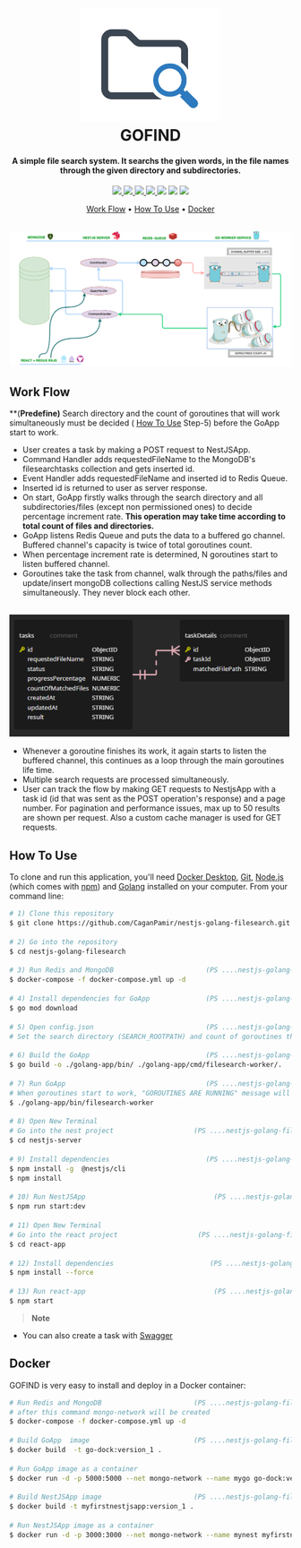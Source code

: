 <h1 align="center">
  <br>
  <img src="assets/img/searchicon.png" alt="" width="250"></a>
  <br>
  GOFIND
  <br>
</h1>


<h4 align="center"> A simple file search system. It searchs the given words, in the file names through the given directory and subdirectories. </h4>

<p align="center">
<a href=""> <img src="https://img.shields.io/badge/react-17.0.1-brightgreen"> </a>
<a href=""> <img src="https://img.shields.io/badge/redux--observable-2.0.0-yellowgreen"> </a>
<a href=""> <img src="https://img.shields.io/badge/rxjs-7.5.7-yellowgreen"> </a>
  <a href=""> <img src="https://img.shields.io/badge/nestjs-9.0.0-brightgreen"> </a>
  <a href=""><img src="https://img.shields.io/badge/redis-io-red"></a>
  <a href=""><img src="https://img.shields.io/badge/mongo-DB-green"></a>
  <a href=""><img src="https://img.shields.io/badge/golang-1.19-brightgreen"></a>
</p>


<p align="center">
  <a href="#work-flow">Work Flow</a> •
  <a href="#how-to-use">How To Use</a> • 
  <a href="#docker">Docker</a> 
</p>

<br>
  <img src="assets/img/workflow.png" alt="" width="1000"></a>
<br>



## Work Flow
**(**Predefine)**
Search directory and the count of goroutines that will work simultaneously must be decided ( [How To Use](#how-to-use) Step-5) before the GoApp start to work.

- User creates a task by making a POST request to NestJSApp.
- Command Handler adds requestedFileName to the MongoDB's filesearchtasks collection and gets inserted id.
- Event Handler adds requestedFileName and inserted id to Redis Queue.
- Inserted id is returned to user as server response.
- On start, GoApp firstly walks through the search directory and all subdirectories/files (except non permissioned ones) to decide
  percentage increment rate. **This operation may take time according to total count of files and directories.**
- GoApp listens Redis Queue and puts the data to a buffered go channel. Buffered channel's capacity is twice of total goroutines count.
- When percentage increment rate is determined, N goroutines start to listen buffered channel.
- Goroutines take the task from channel, walk through the paths/files and update/insert mongoDB collections calling NestJS service methods simultaneously. They never block each other.

<br>
  <img src="assets/img/dbschema.png" alt="" width="500"></a>
<br>

- Whenever a goroutine finishes its work, it again starts to listen the buffered channel, this continues as a loop through the main goroutines life time.
- Multiple search requests are processed simultaneously.
- User can track the flow by making GET requests to NestjsApp with a task id (id that was sent as the POST operation's response) and a page number. 
  For pagination and performance issues, max up to 50 results are shown per request. Also a custom cache manager is used for GET requests.
  
  
  
## How To Use

To clone and run this application, you'll need [Docker Desktop](https://www.docker.com/products/docker-desktop/), [Git](https://git-scm.com), [Node.js](https://nodejs.org/en/download/) (which comes with [npm](http://npmjs.com)) and [Golang](https://go.dev/dl/) installed on your computer. From your command line:

```bash
# 1) Clone this repository
$ git clone https://github.com/CaganPamir/nestjs-golang-filesearch.git

# 2) Go into the repository
$ cd nestjs-golang-filesearch

# 3) Run Redis and MongoDB                       (PS ....nestjs-golang-filesearch>)
$ docker-compose -f docker-compose.yml up -d  

# 4) Install dependencies for GoApp              (PS ....nestjs-golang-filesearch>)
$ go mod download

# 5) Open config.json                            (PS ....nestjs-golang-filesearch\golang-app\bin>)     
# Set the search directory (SEARCH_ROOTPATH) and count of goroutines that will work simultaneously (GOROUTINE_COUNT)

# 6) Build the GoApp                             (PS ....nestjs-golang-filesearch>)
$ go build -o ./golang-app/bin/ ./golang-app/cmd/filesearch-worker/.

# 7) Run GoApp                                   (PS ....nestjs-golang-filesearch>)
# When goroutines start to work, "GOROUTINES ARE RUNNING" message will be on the log file.   (PS ....nestjs-golang-filesearch\golang-app\bin\fileworker.log>)
$ ./golang-app/bin/filesearch-worker 

# 8) Open New Terminal
# Go into the nest project                    (PS ....nestjs-golang-filesearch>)
$ cd nestjs-server 

# 9) Install dependencies                        (PS ....nestjs-golang-filesearch\nestjs-server>)
$ npm install -g  @nestjs/cli
$ npm install 

# 10) Run NestJSApp                                (PS ....nestjs-golang-filesearch\nestjs-server>)
$ npm run start:dev

# 11) Open New Terminal
# Go into the react project                    (PS ....nestjs-golang-filesearch>)
$ cd react-app

# 12) Install dependencies                        (PS ....nestjs-golang-filesearch\react-app>)
$ npm install --force

# 13) Run react-app                                (PS ....nestjs-golang-filesearch\react-app>)
$ npm start
```

> **Note**
- You can also create a task with [Swagger](http://localhost:3000/api)

## Docker

GOFIND is very easy to install and deploy in a Docker container:

```bash
# Run Redis and MongoDB                       (PS ....nestjs-golang-filesearch>)
# after this command mongo-network will be created
$ docker-compose -f docker-compose.yml up -d  

# Build GoApp  image                          (PS ....nestjs-golang-filesearch>)
$ docker build  -t go-dock:version_1 .  

# Run GoApp image as a container                 
$ docker run -d -p 5000:5000 --net mongo-network --name mygo go-dock:version_1 

# Build NestJSApp image                       (PS ....nestjs-golang-filesearch\nestjs-server>)
$ docker build -t myfirstnestjsapp:version_1 .

# Run NestJSApp image as a container                 
$ docker run -d -p 3000:3000 --net mongo-network --name mynest myfirstnestjsapp:version_1 

```
